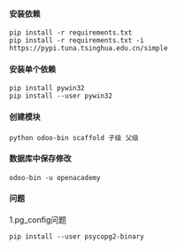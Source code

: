 #### 安装依赖
```shell script
pip install -r requirements.txt
pip install -r requirements.txt -i https://pypi.tuna.tsinghua.edu.cn/simple
```

#### 安装单个依赖
```shell script
pip install pywin32
pip install --user pywin32
```

#### 创建模块
```shell script
python odoo-bin scaffold 子级 父级
```

#### 数据库中保存修改
```shell script
odoo-bin -u openacademy 
```

#### 问题
1.pg_config问题
```shell script
pip install --user psycopg2-binary
```


